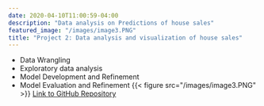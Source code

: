 ```yaml
---
date: 2020-04-10T11:00:59-04:00
description: "Data analysis on Predictions of house sales"
featured_image: "/images/image3.PNG"
title: "Project 2: Data analysis and visualization of house sales"
---
```


* Data Wrangling
* Exploratory data analysis
* Model Development and Refinement
* Model Evaluation and Refinement
{{< figure src="/images/image3.PNG" >}}
[Link to GitHub Repository](https://github.com/AyorindeTayo/House-sales-in-King-Country-USA)
